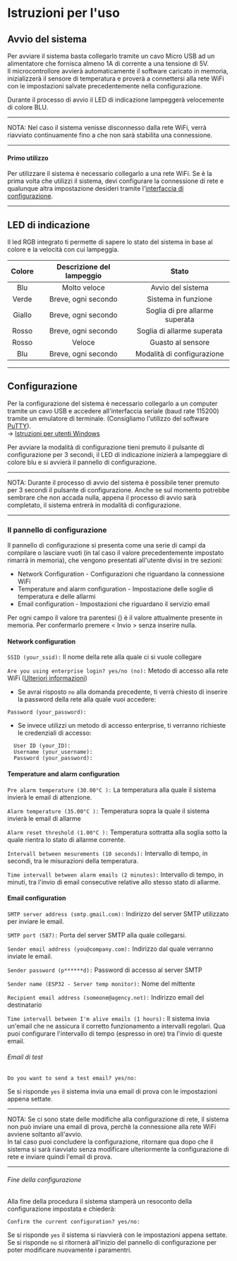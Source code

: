 # Istruzioni per l'uso

## Avvio del sistema
Per avviare il sistema basta collegarlo tramite un cavo Micro USB ad un alimentatore che fornisca almeno 1A di corrente a una tensione di 5V.  
Il microcontrollore avvierà automaticamente il software caricato in memoria, inizializzerà il sensore di temperatura e proverà a connettersi alla rete WiFi con le impostazioni salvate precedentemente nella configurazione.


Durante il processo di avvio il LED di indicazione lampeggerà velocemente di colore BLU.

---
NOTA: Nel caso il sistema venisse disconnesso dalla rete WiFi, verrà riavviato continuamente fino a che non sarà stabilita una connessione.

---

#### Primo utilizzo
Per utilizzare il sistema è necessario collegarlo a una rete WiFi. Se è la prima volta che utilizzi il sistema, devi configurare la connessione di rete e qualunque altra impostazione desideri tramite l'[interfaccia di configurazione](#configurazione).

---

## LED di indicazione
Il led RGB integrato ti permette di sapere lo stato del sistema in base al colore e la velocità con cui lampeggia.

| **Colore** | **Descrizione del lampeggio** | **Stato**                      |
|:----------:|:-----------------------------:|:------------------------------:|
| Blu        | Molto veloce                  | Avvio del sistema              |
| Verde      | Breve, ogni secondo           | Sistema in funzione            |
| Giallo     | Breve, ogni secondo           | Soglia di pre allarme superata |
| Rosso      | Breve, ogni secondo           | Soglia di allarme superata     |
| Rosso      | Veloce                        | Guasto al sensore              |
| Blu        | Breve, ogni secondo           | Modalità di configurazione     |

---

## Configurazione
Per la configurazione del sistema è necessario collegarlo a un computer tramite un cavo USB e accedere all'interfaccia seriale (baud rate 115200) tramite un emulatore di terminale. (Consigliamo l'utilizzo del software [PuTTY](https://putty.org/)).  
-> [Istruzioni per utenti Windows](serial_instructions.md#windows)

Per avviare la modalità di configurazione tieni premuto il pulsante di configurazione per 3 secondi, il LED di indicazione inizierà a lampeggiare di colore blu e si avvierà il pannello di configurazione.

---
NOTA: Durante il processo di avvio del sistema è possibile tener premuto per 3 secondi il pulsante di configurazione. Anche se sul momento potrebbe sembrare che non accada nulla, appena il processo di avvio sarà completato, il sistema entrerà in modalità di configurazione.

---

### Il pannello di configurazione
Il pannello di configurazione si presenta come una serie di campi da compilare o lasciare vuoti (in tal caso il valore precedentemente impostato rimarrà in memoria), che vengono presentati all'utente divisi in tre sezioni:  

+ Network Configuration - Configurazioni che riguardano la connessione WiFi  
+ Temperature and alarm configuration - Impostazione delle soglie di temperatura e delle allarmi
+ Email configuration - Impostazioni che riguardano il servizio email

Per ogni campo il valore tra parentesi () è il valore attualmente presente in memoria. Per confermarlo premere < Invio > senza inserire nulla.

#### Network configuration
`SSID (your_ssid):`  Il nome della rete alla quale ci si vuole collegare  
  
`Are you using enterprise login? yes/no (no):`  Metodo di accesso alla rete WiFi ([Ulteriori informazioni](https://it.wikipedia.org/wiki/Wi-Fi_Protected_Access#Terminologia))  
  
+ Se avrai risposto `no` alla domanda precedente, ti verrà chiesto di inserire la password della rete alla quale vuoi accedere:

`Password (your_password):`

+ Se invece utilizzi un metodo di accesso enterprise, ti verranno richieste le credenziali di accesso:

`  User ID (your_ID):`  
`  Username (your_username):`  
`  Password (your_password):`  


#### Temperature and alarm configuration

`Pre alarm temperature (30.00°C ):`  La temperatura alla quale il sistema invierà le email di attenzione.

`Alarm temperature (35.00°C ):`  Temperatura sopra la quale il sistema invierà le email di allarme

`Alarm reset threshold (1.00°C ):`  Temperatura sottratta alla soglia sotto la quale rientra lo stato di allarme corrente.

`Intervall between mesurements (10 seconds):`  Intervallo di tempo, in secondi, tra le misurazioni della temperatura.

`Time intervall between alarm emails (2 minutes):`  Intervallo di tempo, in minuti, tra l'invio di email consecutive relative allo stesso stato di allarme.

#### Email configuration

`SMTP server address (smtp.gmail.com):`  Indirizzo del server SMTP utilizzato per inviare le email.

`SMTP port (587):`  Porta del server SMTP alla quale collegarsi.

`Sender email address (you@company.com):`  Indirizzo dal quale verranno inviate le email.

`Sender password (p******d):`  Password di accesso al server SMTP

`Sender name (ESP32 - Server temp monitor):`  Nome del mittente

`Recipient email address (someone@agency.net):`  Indirizzo email del destinatario

`Time intervall between I'm alive emails (1 hours):`  Il sistema invia un'email che ne assicura il corretto funzionamento a intervalli regolari. Qua puoi configurare l'intervallo di tempo (espresso in ore) tra l'invio di queste email.

###### Email di test

`Do you want to send a test email? yes/no:`

Se si risponde `yes` il sistema invia una email di prova con le impostazioni appena settate.

---
 NOTA: Se ci sono state delle modifiche alla configurazione di rete, il sistema non può inviare una email di prova, perchè la connessione alla rete WiFi avviene soltanto all'avvio.  
 In tal caso puoi concludere la configurazione, ritornare qua dopo che il sistema si sarà riavviato senza modificare ulteriormente la configurazione di rete e inviare quindi l'email di prova.

---

###### Fine della configurazione

Alla fine della procedura il sistema stamperà un resoconto della configurazione impostata e chiederà:

`Confirm the current configuration? yes/no:`

Se si risponde `yes` il sistema si riavvierà con le impostazioni appena settate.  
Se si risponde `no` si ritornerà all'inizio del pannello di configurazione per poter modificare nuovamente i paramentri.